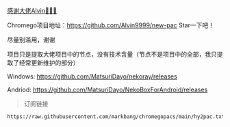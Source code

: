 [感谢大佬Alvin🥳🥳🥳](https://github.com/Alvin9999)

Chromego项目地址：https://github.com/Alvin9999/new-pac Star一下吧！

尽量别滥用，谢谢

项目只是提取大佬项目中的节点，没有技术含量（节点不是项目中的全部，我只提取了经常更新维护的部分）

Windows: https://github.com/MatsuriDayo/nekoray/releases

Andriod: https://github.com/MatsuriDayo/NekoBoxForAndroid/releases

> 订阅链接

```
https://raw.githubusercontent.com/markbang/chromegopacs/main/hy2pac.txt
```

